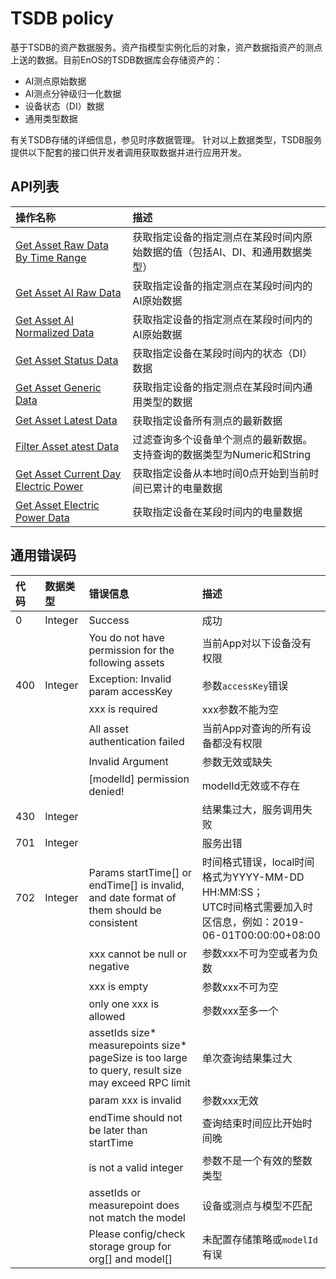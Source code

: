 # TSDB policy

基于TSDB的资产数据服务。资产指模型实例化后的对象，资产数据指资产的测点上送的数据。目前EnOS的TSDB数据库会存储资产的：
- AI测点原始数据
- AI测点分钟级归一化数据
- 设备状态（DI）数据
- 通用类型数据

有关TSDB存储的详细信息，参见时序数据管理。
针对以上数据类型，TSDB服务提供以下配套的接口供开发者调用获取数据并进行应用开发。

## API列表

| 操作名称                                                                     | 描述                                                                         |
|:-----------------------------------------------------------------------------|:-----------------------------------------------------------------------------|
| [Get Asset Raw Data By Time Range](get_asset_ai_raw_data)                    | 获取指定设备的指定测点在某段时间内原始数据的值（包括AI、DI、和通用数据类型） |
| [Get Asset AI Raw Data](get_asset_ai_raw_data)                               | 获取指定设备的指定测点在某段时间内的AI原始数据                               |
| [Get Asset AI Normalized Data](get_asset_ai_normalized_data)                 | 获取指定设备的指定测点在某段时间内的AI原始数据                               |
| [Get Asset Status Data](get_asset_status_data)                               | 获取指定设备在某段时间内的状态（DI）数据                                     |
| [Get Asset Generic Data](get_asset_generic_data)                             | 获取指定设备的指定测点在某段时间内通用类型的数据                             |
| [Get Asset Latest Data](get_asset_latest_data)                               | 获取指定设备所有测点的最新数据                                               |
| [Filter Asset atest Data](filter_asset_latest_data)                          | 过滤查询多个设备单个测点的最新数据。支持查询的数据类型为Numeric和String      |
| [Get Asset Current Day Electric Power](get_asset_current_day_electric_power) | 获取指定设备从本地时间0点开始到当前时间已累计的电量数据                      |
| [Get Asset Electric Power Data](get_asset_electric_power_data)               | 获取指定设备在某段时间内的电量数据                                           |

## 通用错误码

| 代码 | 数据类型 | 错误信息                                                                                            | 描述                                                                                                                |
|:-----|:---------|:----------------------------------------------------------------------------------------------------|:--------------------------------------------------------------------------------------------------------------------|
| 0    | Integer  | Success                                                                                             | 成功                                                                                                                |
|      |          | You do not have permission for the following assets                                                 | 当前App对以下设备没有权限                                                                                           |
| 400  | Integer  | Exception: Invalid param accessKey                                                                  | 参数`accessKey`错误                                                                                                 |
|      |          | xxx is required                                                                                     | xxx参数不能为空                                                                                                     |
|      |          | All asset authentication failed                                                                     | 当前App对查询的所有设备都没有权限                                                                                   |
|      |          | Invalid Argument                                                                                    | 参数无效或缺失                                                                                                      |
|      |          | [modelId] permission denied!                                                                        | modelId无效或不存在                                                                                                 |
| 430  | Integer  |                                                                                                     | 结果集过大，服务调用失败                                                                                            |
| 701  | Integer  |                                                                                                     | 服务出错                                                                                                            |
| 702  | Integer  | Params startTime[] or endTime[] is invalid, and date format of them should be consistent            | 时间格式错误，local时间格式为YYYY-MM-DD HH:MM:SS；<br> UTC时间格式需要加入时区信息，例如：2019-06-01T00:00:00+08:00 |
|      |          | xxx cannot be null or negative                                                                      | 参数xxx不可为空或者为负数                                                                                           |
|      |          | xxx is empty                                                                                        | 参数xxx不可为空                                                                                                     |
|      |          | only one xxx is allowed                                                                             | 参数xxx至多一个                                                                                                     |
|      |          | assetIds size* measurepoints size* pageSize is too large to query, result size may exceed RPC limit | 单次查询结果集过大                                                                                                  |
|      |          | param xxx is invalid                                                                                | 参数xxx无效                                                                                                         |
|      |          | endTime should not be later than startTime                                                          | 查询结束时间应比开始时间晚                                                                                          |
|      |          | is not a valid integer                                                                              | 参数不是一个有效的整数类型                                                                                          |
|      |          | assetIds or measurepoint does not match the model                                                   | 设备或测点与模型不匹配                                                                                              |
|      |          | Please config/check storage group for org[] and model[]                                             | 未配置存储策略或`modelId`有误                                                                                       |
